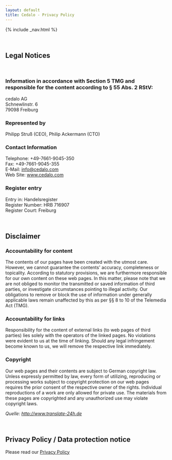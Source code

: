 ```yaml
---
layout: default
title: Cedalo - Privacy Policy
---
```


<section id="banner" class="banner" role="banner">
<!-- leave unchanged from here  --> 
    {% include _nav.html %}      
    <div class="container-fluid">
        <div class="row flex-start" class="align-items: flex-start;">
            <div class="col-md-12">
                <div class="banner-spacer">
                    <p>&nbsp;</p>
                </div>
            </div>
<!-- until here for nav menus to work smoothly  -->
            <div class="privacypolicy">
                <div class="col-md-10 col-md-offset-1">
                    <h1>Legal Notices</h1>
                    <p>&nbsp;</p>
                    <h3>Information in accordance with Section 5 TMG and<br />responsible for the content according to § 55 Abs. 2 RStV:</h3>
                    <p>cedalo AG<br>Schnewlinstr. 6<br>79098 Freiburg</p>
                    <h3>Represented by</h3>
                    <p>Philipp Struß (CEO), Philip Ackermann (CTO)</p>
                    <h3>Contact Information</h3>
                    <p>Telephone: +49-7661-9045-350<br>Fax: +49-7661-9045-355<br>E-Mail: <a href="mailto:info@cedalo.com">info@cedalo.com</a><br>Web Site: <a href="www.cedalo.com" target="_blank">www.cedalo.com</a></p>
                    <h3>Register entry</h3>
                    <p>Entry in: Handelsregister<br>Register Number: HRB 716907<br>Register Court: Freiburg</p>
                    <p>&nbsp;</p>
                    <h2>Disclaimer</h2>
                    <h3>Accountability for content</h3>
                    <p>The contents of our pages have been created with the utmost care. However, we cannot guarantee the contents'
                    accuracy, completeness or topicality. According to statutory provisions, we are furthermore responsible for 
                    our own content on these web pages. In this matter, please note that we are not obliged to monitor 
                    the transmitted or saved information of third parties, or investigate circumstances pointing to illegal activity. 
                    Our obligations to remove or block the use of information under generally applicable laws remain unaffected by this as per 
                    §§ 8 to 10 of the Telemedia Act (TMG).</p>
                    <h3>Accountability for links</h3>
                    <p>Responsibility for the content of  external links (to web pages of third parties) lies solely with the operators of the linked pages. No violations were  evident to us at the time of linking. Should any legal infringement become known to us, we will remove the respective  link immediately.</p>
                    <h3>Copyright</h3>
                    <p>Our web pages and their contents are subject to German copyright law. Unless 
                    expressly permitted by law, every form of utilizing, reproducing or processing 
                    works subject to copyright protection on our web pages requires the prior consent of the respective owner of the rights. 
                    Individual reproductions of a work are only allowed for private use. 
                    The materials from these pages are copyrighted and any unauthorized use may violate copyright laws.</p>
                    <p><i>Quelle: <a href="http://www.translate-24h.de" target="_blank">http://www.translate-24h.de</a></i></p>
                    <p>&nbsp;</p>
                    <h2>Privacy Policy / Data protection notice</h2>
                    <p>Please read our <a href="privacy-policy.html">Privacy Policy</a></p>
                    <p>&nbsp;</p>
                    <p>&nbsp;</p>
                    <p>&nbsp;</p>
                </div>
            </div>
        </div>
    </div>
</section><!-- banner -->

<!-- ab hier weitere container möglich --> 



